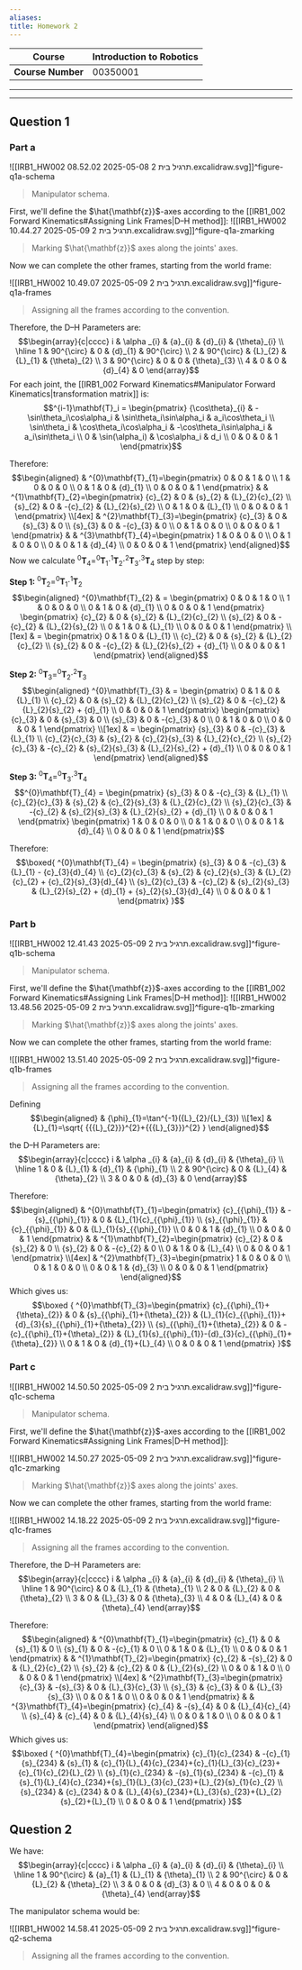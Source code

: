```yaml
---
aliases: 
title: Homework 2
---
```



| **Course**        | Introduction to Robotics |
| ----------------- | ------------------------ |
| **Course Number** | 00350001                 |

<div><hr><hr></div>


## Question 1

### Part a

![[IRB1_HW002 תרגיל בית 2 2025-05-08 08.52.02.excalidraw.svg]]^figure-q1a-schema
>Manipulator schema.

First, we'll define the $\hat{\mathbf{z}}$-axes according to the [[IRB1_002 Forward Kinematics#Assigning Link Frames|D–H method]]:
![[IRB1_HW002 תרגיל בית 2 2025-05-09 10.44.27.excalidraw.svg]]^figure-q1a-zmarking
>Marking $\hat{\mathbf{z}}$ axes along the joints' axes.

Now we can complete the other frames, starting from the world frame:

![[IRB1_HW002 תרגיל בית 2 2025-05-09 10.49.07.excalidraw.svg]]^figure-q1a-frames
>Assigning all the frames according to the convention.

Therefore, the D–H Parameters are:
$$\begin{array}{c|cccc}
i & \alpha _{i} & {a}_{i} & {d}_{i} & {\theta}_{i} \\
\hline 1 & 90^{\circ}  & 0 & {d}_{1} & 90^{\circ} \\
2 & 90^{\circ}  & {L}_{2} & {L}_{1} & {\theta}_{2} \\
3 & 90^{\circ}  & 0 & 0 & {\theta}_{3} \\
4 & 0 & 0 & {d}_{4} & 0
\end{array}$$
For each joint, the [[IRB1_002 Forward Kinematics#Manipulator Forward Kinematics|transformation matrix]] is:
$$^{i-1}\mathbf{T}_i = \begin{pmatrix}
{\cos\theta}_{i} & -\sin\theta_i\cos\alpha_i & \sin\theta_i\sin\alpha_i & a_i\cos\theta_i \\
\sin\theta_i & \cos\theta_i\cos\alpha_i & -\cos\theta_i\sin\alpha_i & a_i\sin\theta_i \\
0 & \sin(\alpha_i) & \cos\alpha_i & d_i \\
0 & 0 & 0 & 1
\end{pmatrix}$$

Therefore:
$$\begin{aligned}
 & ^{0}\mathbf{T}_{1}=\begin{pmatrix}
0 & 0 & 1 & 0 \\
1 & 0 & 0 & 0 \\
0 & 1 & 0 & {d}_{1} \\
0 & 0 & 0 & 1
\end{pmatrix} &  & ^{1}\mathbf{T}_{2}=\begin{pmatrix}
{c}_{2} & 0 & {s}_{2} & {L}_{2}{c}_{2} \\
{s}_{2} & 0 & -{c}_{2} & {L}_{2}{s}_{2} \\
0 & 1 & 0 & {L}_{1} \\
0 & 0 & 0 & 1
\end{pmatrix} \\[4ex]
 & ^{2}\mathbf{T}_{3}=\begin{pmatrix}
{c}_{3} & 0 & {s}_{3} & 0 \\
{s}_{3} & 0 & -{c}_{3} & 0 \\
0 & 1 & 0 & 0 \\
0 & 0 & 0 & 1
\end{pmatrix} &  & ^{3}\mathbf{T}_{4}=\begin{pmatrix}
1 & 0 & 0 & 0 \\
0 & 1 & 0 & 0 \\
0 & 0 & 1 & {d}_{4} \\
0 & 0 & 0 & 1
\end{pmatrix}
\end{aligned}$$
Now we calculate $^{0}\mathbf{T}_{4} = ^{0}\mathbf{T}_{1} \cdot ^{1}\mathbf{T}_{2} \cdot ^{2}\mathbf{T}_{3} \cdot ^{3}\mathbf{T}_{4}$ step by step:

**Step 1:** $^{0}\mathbf{T}_{2} = ^{0}\mathbf{T}_{1} \cdot ^{1}\mathbf{T}_{2}$
$$\begin{aligned}
^{0}\mathbf{T}_{2}  & = \begin{pmatrix}
0 & 0 & 1 & 0 \\
1 & 0 & 0 & 0 \\
0 & 1 & 0 & {d}_{1} \\
0 & 0 & 0 & 1
\end{pmatrix} \begin{pmatrix}
{c}_{2} & 0 & {s}_{2} & {L}_{2}{c}_{2} \\
{s}_{2} & 0 & -{c}_{2} & {L}_{2}{s}_{2} \\
0 & 1 & 0 & {L}_{1} \\
0 & 0 & 0 & 1
\end{pmatrix} \\[1ex]
 &  = \begin{pmatrix}
0 & 1 & 0 & {L}_{1} \\
{c}_{2} & 0 & {s}_{2} & {L}_{2}{c}_{2} \\
{s}_{2} & 0 & -{c}_{2} & {L}_{2}{s}_{2} + {d}_{1} \\
0 & 0 & 0 & 1
\end{pmatrix}
\end{aligned}$$

**Step 2:** $^{0}\mathbf{T}_{3} = ^{0}\mathbf{T}_{2} \cdot ^{2}\mathbf{T}_{3}$
$$\begin{aligned}
^{0}\mathbf{T}_{3}  & = \begin{pmatrix}
0 & 1 & 0 & {L}_{1} \\
{c}_{2} & 0 & {s}_{2} & {L}_{2}{c}_{2} \\
{s}_{2} & 0 & -{c}_{2} & {L}_{2}{s}_{2} + {d}_{1} \\
0 & 0 & 0 & 1
\end{pmatrix} \begin{pmatrix}
{c}_{3} & 0 & {s}_{3} & 0 \\
{s}_{3} & 0 & -{c}_{3} & 0 \\
0 & 1 & 0 & 0 \\
0 & 0 & 0 & 1
\end{pmatrix}  \\[1ex]
 & = \begin{pmatrix}
{s}_{3} & 0 & -{c}_{3} & {L}_{1} \\
{c}_{2}{c}_{3} & {s}_{2} & {c}_{2}{s}_{3} & {L}_{2}{c}_{2} \\
{s}_{2}{c}_{3} & -{c}_{2} & {s}_{2}{s}_{3} & {L}_{2}{s}_{2} + {d}_{1} \\
0 & 0 & 0 & 1
\end{pmatrix}
\end{aligned}$$

**Step 3:** $^{0}\mathbf{T}_{4} = ^{0}\mathbf{T}_{3} \cdot ^{3}\mathbf{T}_{4}$
$$^{0}\mathbf{T}_{4} = \begin{pmatrix}
{s}_{3} & 0 & -{c}_{3} & {L}_{1} \\
{c}_{2}{c}_{3} & {s}_{2} & {c}_{2}{s}_{3} & {L}_{2}{c}_{2} \\
{s}_{2}{c}_{3} & -{c}_{2} & {s}_{2}{s}_{3} & {L}_{2}{s}_{2} + {d}_{1} \\
0 & 0 & 0 & 1
\end{pmatrix} \begin{pmatrix}
1 & 0 & 0 & 0 \\
0 & 1 & 0 & 0 \\
0 & 0 & 1 & {d}_{4} \\
0 & 0 & 0 & 1
\end{pmatrix}$$

Therefore:
$$\boxed{
^{0}\mathbf{T}_{4} = \begin{pmatrix}
{s}_{3} & 0 & -{c}_{3} & {L}_{1} - {c}_{3}{d}_{4} \\
{c}_{2}{c}_{3} & {s}_{2} & {c}_{2}{s}_{3} & {L}_{2}{c}_{2} + {c}_{2}{s}_{3}{d}_{4} \\
{s}_{2}{c}_{3} & -{c}_{2} & {s}_{2}{s}_{3} & {L}_{2}{s}_{2} + {d}_{1} + {s}_{2}{s}_{3}{d}_{4} \\
0 & 0 & 0 & 1
\end{pmatrix}
}$$
### Part b

![[IRB1_HW002 תרגיל בית 2 2025-05-09 12.41.43.excalidraw.svg]]^figure-q1b-schema
>Manipulator schema.

First, we'll define the $\hat{\mathbf{z}}$-axes according to the 
[[IRB1_002 Forward Kinematics#Assigning Link Frames|D–H method]]:
![[IRB1_HW002 תרגיל בית 2 2025-05-09 13.48.56.excalidraw.svg]]^figure-q1b-zmarking
>Marking $\hat{\mathbf{z}}$ axes along the joints' axes.

Now we can complete the other frames, starting from the world frame:

![[IRB1_HW002 תרגיל בית 2 2025-05-09 13.51.40.excalidraw.svg]]^figure-q1b-frames
>Assigning all the frames according to the convention.

Defining
$$\begin{aligned}
 & {\phi}_{1}=\tan^{-1}({L}_{2}/{L}_{3}) \\[1ex]
 & {L}_{1}=\sqrt{ {{{L}_{2}}}^{2}+{{{L}_{3}}}^{2} }
\end{aligned}$$

the D–H Parameters are:
$$\begin{array}{c|cccc}
i & \alpha _{i} & {a}_{i} & {d}_{i} & {\theta}_{i} \\
\hline 1  & 0  & {L}_{1} & {d}_{1} & {\phi}_{1} \\
2 & 90^{\circ}  & 0 & {L}_{4} & {\theta}_{2} \\
3 & 0 & 0 & {d}_{3} & 0
\end{array}$$

Therefore:
$$\begin{aligned}
 & ^{0}\mathbf{T}_{1}=\begin{pmatrix}
{c}_{{\phi}_{1}} & -{s}_{{\phi}_{1}} & 0 & {L}_{1}{c}_{{\phi}_{1}} \\
{s}_{{\phi}_{1}} & {c}_{{\phi}_{1}} & 0 & {L}_{1}{s}_{{\phi}_{1}} \\
0 & 0 & 1 & {d}_{1} \\
0 & 0 & 0 & 1
\end{pmatrix} &  & ^{1}\mathbf{T}_{2}=\begin{pmatrix}
{c}_{2} & 0 & {s}_{2} & 0 \\
{s}_{2} & 0 & -{c}_{2} & 0 \\
0 & 1 & 0 & {L}_{4} \\
0 & 0 & 0 & 1
\end{pmatrix} \\[4ex]
 & ^{2}\mathbf{T}_{3}=\begin{pmatrix}
1 & 0 & 0 & 0 \\
0 & 1 & 0 & 0 \\
0 & 0 & 1 & {d}_{3} \\
0 & 0 & 0 & 1
\end{pmatrix}
\end{aligned}$$
Which gives us:
$$\boxed {
^{0}\mathbf{T}_{3}=\begin{pmatrix}
{c}_{{\phi}_{1}+{\theta}_{2}} & 0 & {s}_{{\phi}_{1}+{\theta}_{2}} & {L}_{1}{c}_{{\phi}_{1}}+{d}_{3}{s}_{{\phi}_{1}+{\theta}_{2}} \\
{s}_{{\phi}_{1}+{\theta}_{2}} & 0 & -{c}_{{\phi}_{1}+{\theta}_{2}} & {L}_{1}{s}_{{\phi}_{1}}-{d}_{3}{c}_{{\phi}_{1}+{\theta}_{2}} \\
0 & 1 & 0 & {d}_{1}+{L}_{4} \\
0 & 0 & 0 & 1
\end{pmatrix}
 }$$

### Part c


![[IRB1_HW002 תרגיל בית 2 2025-05-09 14.50.50.excalidraw.svg]]^figure-q1c-schema
>Manipulator schema.

First, we'll define the $\hat{\mathbf{z}}$-axes according to the [[IRB1_002 Forward Kinematics#Assigning Link Frames|D–H method]]:

![[IRB1_HW002 תרגיל בית 2 2025-05-09 14.50.27.excalidraw.svg]]^figure-q1c-zmarking
>Marking $\hat{\mathbf{z}}$ axes along the joints' axes.

Now we can complete the other frames, starting from the world frame:

![[IRB1_HW002 תרגיל בית 2 2025-05-09 14.18.22.excalidraw.svg]]^figure-q1c-frames
>Assigning all the frames according to the convention.

Therefore, the D–H Parameters are:
$$\begin{array}{c|cccc}
i & \alpha _{i} & {a}_{i} & {d}_{i} & {\theta}_{i} \\
\hline 1 & 90^{\circ}  & 0 & {L}_{1} & {\theta}_{1} \\
2 & 0 & {L}_{2} & 0 & {\theta}_{2} \\
3 & 0 & {L}_{3} & 0 & {\theta}_{3} \\
4 & 0 & {L}_{4} & 0 & {\theta}_{4}
\end{array}$$

Therefore:
$$\begin{aligned}
 & ^{0}\mathbf{T}_{1}=\begin{pmatrix}
{c}_{1} & 0 & {s}_{1} & 0 \\
{s}_{1} & 0 & -{c}_{1} & 0 \\
0 & 1 & 0 & {L}_{1} \\
0 & 0 & 0 & 1
\end{pmatrix} &  & ^{1}\mathbf{T}_{2}=\begin{pmatrix}
{c}_{2} & -{s}_{2} & 0 & {L}_{2}{c}_{2} \\
{s}_{2} & {c}_{2} & 0 & {L}_{2}{s}_{2} \\
0 & 0 & 1 & 0 \\
0 & 0 & 0 & 1
\end{pmatrix} \\[4ex]
 & ^{2}\mathbf{T}_{3}=\begin{pmatrix}
{c}_{3} & -{s}_{3} & 0 & {L}_{3}{c}_{3} \\
{s}_{3} & {c}_{3} & 0 & {L}_{3}{s}_{3} \\
0 & 0 & 1 & 0 \\
0 & 0 & 0 & 1
\end{pmatrix} &  & ^{3}\mathbf{T}_{4}=\begin{pmatrix}
{c}_{4} & -{s}_{4} & 0 & {L}_{4}{c}_{4} \\
{s}_{4} & {c}_{4} & 0 & {L}_{4}{s}_{4} \\
0 & 0 & 1 & 0 \\
0 & 0 & 0 & 1
\end{pmatrix}
\end{aligned}$$
Which gives us:
$$\boxed {
^{0}\mathbf{T}_{4}=\begin{pmatrix}
{c}_{1}{c}_{234} & -{c}_{1}{s}_{234} & {s}_{1} & {c}_{1}{L}_{4}{c}_{234}+{c}_{1}{L}_{3}{c}_{23}+{c}_{1}{c}_{2}{L}_{2} \\
{s}_{1}{c}_{234} & -{s}_{1}{s}_{234} & -{c}_{1} & {s}_{1}{L}_{4}{c}_{234}+{s}_{1}{L}_{3}{c}_{23}+{L}_{2}{s}_{1}{c}_{2} \\
{s}_{234} & {c}_{234} & 0 & {L}_{4}{s}_{234}+{L}_{3}{s}_{23}+{L}_{2}{s}_{2}+{L}_{1} \\
0 & 0 & 0 & 1
\end{pmatrix}
 }$$

## Question 2

We have:
$$\begin{array}{c|cccc}
i & \alpha _{i} & {a}_{i} & {d}_{i} & {\theta}_{i} \\
\hline 1 & 90^{\circ}  & {a}_{1} & {L}_{1} & {\theta}_{1} \\
2 & 90^{\circ} & 0 & {L}_{2} & {\theta}_{2} \\
3 & 0 & 0 & {d}_{3} & 0 \\
4 & 0 & 0 & 0 & {\theta}_{4}
\end{array}$$

The manipulator schema would be:

![[IRB1_HW002 תרגיל בית 2 2025-05-09 14.58.41.excalidraw.svg]]^figure-q2-schema
>Assigning all the frames according to the convention.